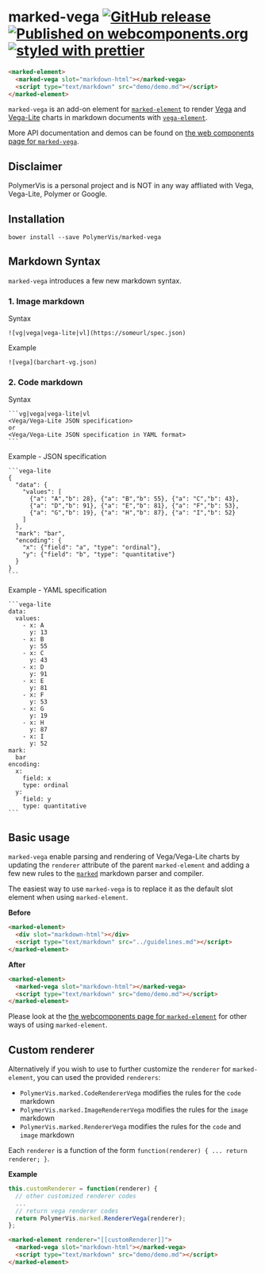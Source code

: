 marked-vega
[![GitHub release](https://img.shields.io/github/release/PolymerVis/marked-vega.svg)](https://github.com/PolymerVis/marked-vega/releases)
[![Published on webcomponents.org](https://img.shields.io/badge/webcomponents.org-published-blue.svg)](https://www.webcomponents.org/element/PolymerVis/marked-vega)
[![styled with prettier](https://img.shields.io/badge/styled_with-prettier-ff69b4.svg)](https://github.com/prettier/prettier)
==========

<!---
```
<custom-element-demo>
  <template>
    <link rel="import" href="marked-vega.html">
    <link rel="import" href="../marked-element/marked-element.html">
    <next-code-block></next-code-block>
  </template>
</custom-element-demo>
```
-->
```html
<marked-element>
  <marked-vega slot="markdown-html"></marked-vega>
  <script type="text/markdown" src="demo/demo.md"></script>
</marked-element>
```

`marked-vega` is an add-on element for
[`marked-element`](https://www.webcomponents.org/element/PolymerElements/marked-element)
to render [Vega](https://vega.github.io/vega) and
[Vega-Lite](https://vega.github.io/vega-lite) charts in markdown documents with
[`vega-element`](https://www.webcomponents.org/element/PolymerElements/vega-element).

More API documentation and demos can be found on
[the web components page for `marked-vega`](https://www.webcomponents.org/element/PolymerVis/marked-vega).

## Disclaimer
PolymerVis is a personal project and is NOT in any way affliated with Vega,
Vega-Lite, Polymer or Google.

## Installation

```
bower install --save PolymerVis/marked-vega
```

## Markdown Syntax
`marked-vega` introduces a few new markdown syntax.  

### 1. Image markdown
Syntax
~~~~
![vg|vega|vega-lite|vl](https://someurl/spec.json)
~~~~
Example
~~~~
![vega](barchart-vg.json)
~~~~

### 2. Code markdown
Syntax
~~~~
```vg|vega|vega-lite|vl
<Vega/Vega-Lite JSON specification>
or
<Vega/Vega-Lite JSON specification in YAML format>
```
~~~~
Example - JSON specification
~~~~
```vega-lite
{
  "data": {
    "values": [
      {"a": "A","b": 28}, {"a": "B","b": 55}, {"a": "C","b": 43},
      {"a": "D","b": 91}, {"a": "E","b": 81}, {"a": "F","b": 53},
      {"a": "G","b": 19}, {"a": "H","b": 87}, {"a": "I","b": 52}
    ]
  },
  "mark": "bar",
  "encoding": {
    "x": {"field": "a", "type": "ordinal"},
    "y": {"field": "b", "type": "quantitative"}
  }
}
```
~~~~

Example - YAML specification
~~~~
```vega-lite
data:
  values:
    - x: A
      y: 13
    - x: B
      y: 55
    - x: C
      y: 43
    - x: D
      y: 91      
    - x: E
      y: 81      
    - x: F
      y: 53      
    - x: G
      y: 19      
    - x: H
      y: 87      
    - x: I
      y: 52      
mark:
  bar
encoding:
  x:
    field: x
    type: ordinal
  y:
    field: y
    type: quantitative
```
~~~~

## Basic usage
`marked-vega` enable parsing and rendering of Vega/Vega-Lite charts by updating
the `renderer` attribute of the parent `marked-element` and adding a few new
rules to the [`marked`](https://github.com/chjj/marked) markdown parser and
compiler.  

The easiest way to use `marked-vega` is to replace it as the default slot element
when using `marked-element`.  

**Before**  
```html
<marked-element>
  <div slot="markdown-html"></div>
  <script type="text/markdown" src="../guidelines.md"></script>
</marked-element>
```
**After**  
```html
<marked-element>
  <marked-vega slot="markdown-html"></marked-vega>
  <script type="text/markdown" src="demo/demo.md"></script>
</marked-element>
```

Please look at the
[the webcomponents page for `marked-element`](https://www.webcomponents.org/element/PolymerElements/marked-element)
for other ways of using `marked-element`.

## Custom renderer
Alternatively if you wish to use to further customize the `renderer` for
`marked-element`, you can used the provided `renderers`:
- `PolymerVis.marked.CodeRendererVega` modifies the rules for the `code` markdown
- `PolymerVis.marked.ImageRendererVega` modifies the rules for the `image` markdown
- `PolymerVis.marked.RendererVega` modifies the rules for the `code` and `image` markdown   

Each `renderer` is a function of the form `function(renderer) { ... return renderer; }`.

**Example**
```javascript
this.customRenderer = function(renderer) {
  // other customized renderer codes
  ...
  // return vega renderer codes
  return PolymerVis.marked.RendererVega(renderer);
};
```
```html
<marked-element renderer="[[customRenderer]]">
  <marked-vega slot="markdown-html"></marked-vega>
  <script type="text/markdown" src="demo/demo.md"></script>
</marked-element>
```
